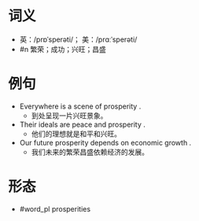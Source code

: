 # 词义
- 英：/prɒˈsperəti/； 美：/prɑːˈsperəti/
- #n 繁荣；成功；兴旺；昌盛
# 例句
- Everywhere is a scene of prosperity .
	- 到处呈现一片兴旺景象。
- Their ideals are peace and prosperity .
	- 他们的理想就是和平和兴旺。
- Our future prosperity depends on economic growth .
	- 我们未来的繁荣昌盛依赖经济的发展。
# 形态
- #word_pl prosperities
